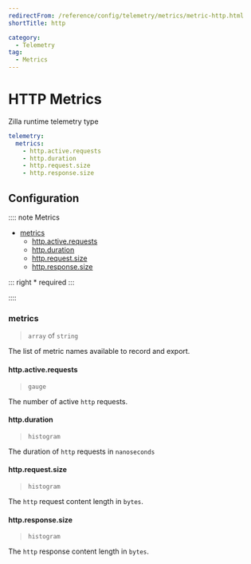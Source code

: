 ```yaml
---
redirectFrom: /reference/config/telemetry/metrics/metric-http.html
shortTitle: http

category:
  - Telemetry
tag:
  - Metrics
---
```


# HTTP Metrics

Zilla runtime telemetry type

```yaml
telemetry:
  metrics:
    - http.active.requests
    - http.duration
    - http.request.size
    - http.response.size
```

## Configuration

:::: note Metrics

- [metrics](#metrics)
  - [http.active.requests](#http-active-requests)
  - [http.duration](#http-duration)
  - [http.request.size](#http-request-size)
  - [http.response.size](#http-response-size)

::: right
\* required
:::

::::

### metrics

> `array` of `string`

The list of metric names available to record and export.

#### http.active.requests

> `gauge`

The number of active `http` requests.

#### http.duration

> `histogram`

The duration of `http` requests in `nanoseconds`

#### http.request.size

> `histogram`

The `http` request content length in `bytes`.

#### http.response.size

> `histogram`

The `http` response content length in `bytes`.

